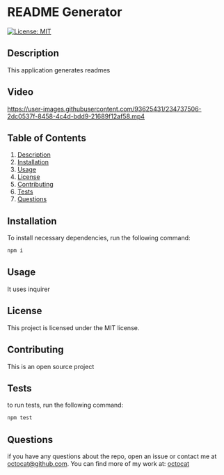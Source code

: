 # README Generator

[![License: MIT](https://img.shields.io/badge/License-MIT-yellow.svg)](https://opensource.org/licenses/MIT)

## Description

  This application generates readmes
  
## Video

https://user-images.githubusercontent.com/93625431/234737506-2dc0537f-8458-4c4d-bdd9-21689f12af58.mp4

## Table of Contents

1. [Description](#description)
2. [Installation](#installation)
3. [Usage](#usage)
4. [License](#license)
5. [Contributing](#contributing)
6. [Tests](#tests)
7. [Questions](#questions)

## Installation

To install necessary dependencies, run the following command:

```bash
npm i
```

## Usage

It uses inquirer

## License

This project is licensed under the MIT license.

## Contributing

This is an open source project

## Tests

to run tests, run the following command:

```bash
npm test
```

## Questions

if you have any questions about the repo, open an issue or contact me at octocat@github.com. You can find more of my work at: [octocat](https://github.com/octocat)

